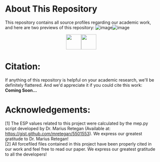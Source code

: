 # About This Repository
This repository contains all source profiles regarding our academic work, and here are two previews of this repository:
![image](./figures/1.png)![image](./figures/2.png)



<center class="half">
    <img src="./figures/1.png" height="50"/><img src="./figures/2.png" height="50"/>
</center>

# Citation:
If anything of this repository is helpful on your academic research, we'll be definitely flattered. And we'd appreciate it if you could cite this work:<br>
**Coming Soon...**

# Acknowledgements:
[1] The ESP values related to this project were calculated by the mep.py script developed by Dr. Marius Retegan (Available at: https://gist.github.com/mretegan/5501553). We express our greatest gratitude to Dr. Marius Retegan!<br>
[2] All forcefiled files contained in this project have been properly cited in our work and feel free to read our paper. We express our greatest gratitude to all the developers!
